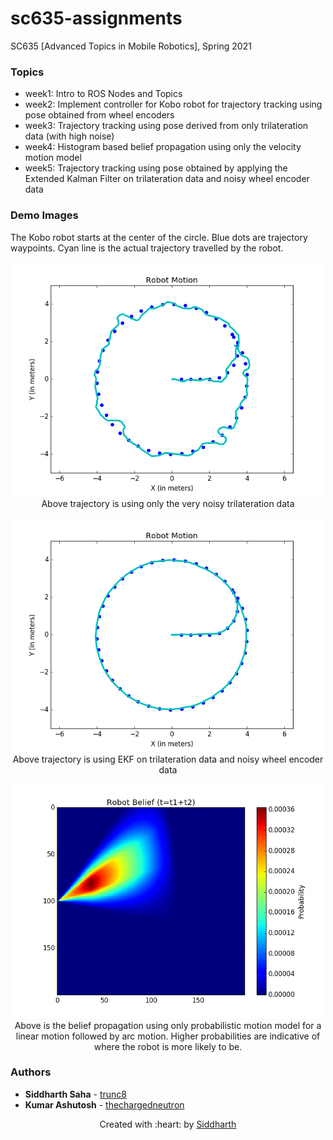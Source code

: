 # sc635-assignments
SC635 [Advanced Topics in Mobile Robotics], Spring 2021

### Topics
- week1: Intro to ROS Nodes and Topics
- week2: Implement controller for Kobo robot for trajectory tracking using pose obtained from wheel encoders
- week3: Trajectory tracking using pose derived from only trilateration data (with high noise)
- week4: Histogram based belief propagation using only the velocity motion model
- week5: Trajectory tracking using pose obtained by applying the Extended Kalman Filter on trilateration data and noisy wheel encoder data

### Demo Images
The Kobo robot starts at the center of the circle. Blue dots are trajectory waypoints. Cyan line is the actual trajectory travelled by the robot.
<p align="center"> 
    <img src="week3_170100025_16d070043/images/Robot_Motion_variance_given.png" width="500">  
    Above trajectory is using only the very noisy trilateration data
</p>
<p align="center"> 
    <img src="week5_170100025_16d070043/images/Robot_Motion.png" width="500">  
    Above trajectory is using EKF on trilateration data and noisy wheel encoder data
</p>
<p align="center"> 
    <img src="week4_170100025_16d070043/images/Robot_Belief_t=t1+t2.png" width="500">  
    Above is the belief propagation using only probabilistic motion model for a linear motion followed by arc motion. Higher probabilities are indicative of where the robot is more likely to be.
</p>

### Authors

* **Siddharth Saha** - [trunc8](https://github.com/trunc8)
* **Kumar Ashutosh** - [thechargedneutron](https://github.com/thechargedneutron)

<p align='center'>Created with :heart: by <a href="https://www.linkedin.com/in/sahasiddharth611/">Siddharth</a></p>
